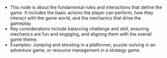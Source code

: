 - This node is about the fundamental rules and interactions that define the game. It includes the basic actions the player can perform, how they interact with the game world, and the mechanics that drive the gameplay.
- Key considerations include balancing challenge and skill, ensuring mechanics are fun and engaging, and aligning them with the overall game theme.
- Examples: Jumping and shooting in a platformer, puzzle-solving in an adventure game, or resource management in a strategy game.